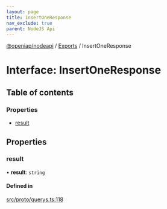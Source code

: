 ```yaml
---
layout: page
title: InsertOneResponse
nav_exclude: true
parent: NodeJS Api
---
```

[@openiap/nodeapi](../README.html) / [Exports](../modules.html) / InsertOneResponse

# Interface: InsertOneResponse

## Table of contents

### Properties

- [result](InsertOneResponse.html#result)

## Properties

### result

• **result**: `string`

#### Defined in

[src/proto/querys.ts:118](https://github.com/openiap/nodeapi/blob/a6b5438/src/proto/querys.ts#L118)
